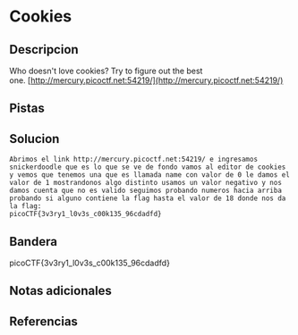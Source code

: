 # Cookies

## Descripcion
Who doesn't love cookies? Try to figure out the best one. [http://mercury.picoctf.net:54219/](http://mercury.picoctf.net:54219/)
## Pistas

## Solucion
```
Abrimos el link http://mercury.picoctf.net:54219/ e ingresamos snickerdoodle que es lo que se ve de fondo vamos al editor de cookies y vemos que tenemos una que es llamada name con valor de 0 le damos el valor de 1 mostrandonos algo distinto usamos un valor negativo y nos damos cuenta que no es valido seguimos probando numeros hacia arriba probando si alguno contiene la flag hasta el valor de 18 donde nos da la flag:
picoCTF{3v3ry1_l0v3s_c00k135_96cdadfd}
```

## Bandera

picoCTF{3v3ry1_l0v3s_c00k135_96cdadfd}

## Notas adicionales

## Referencias
